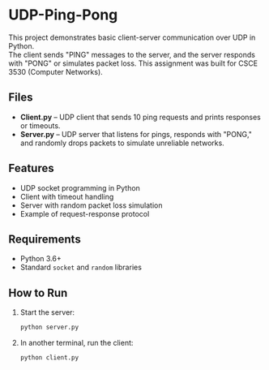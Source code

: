 # UDP-Ping-Pong

This project demonstrates basic client-server communication over UDP in Python.  
The client sends "PING" messages to the server, and the server responds with "PONG" or simulates packet loss. This assignment was built for CSCE 3530 (Computer Networks).

## Files
- **Client.py** – UDP client that sends 10 ping requests and prints responses or timeouts.  
- **Server.py** – UDP server that listens for pings, responds with "PONG," and randomly drops packets to simulate unreliable networks.  

## Features
- UDP socket programming in Python
- Client with timeout handling
- Server with random packet loss simulation
- Example of request-response protocol

## Requirements
- Python 3.6+
- Standard `socket` and `random` libraries

## How to Run
1. Start the server:
   ```bash
   python server.py
1. In another terminal, run the client:
   ```bash
   python client.py
